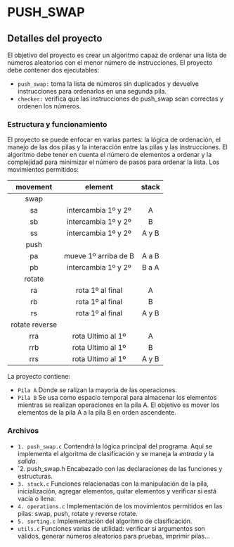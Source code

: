 # PUSH_SWAP

## Detalles del proyecto

El objetivo del proyecto es crear un algoritmo capaz de ordenar una lista de números aleatorios con el menor número de instrucciones.
El proyecto debe contener dos ejecutables:
*   `push_swap:`  toma la lista de números sin duplicados y devuelve instrucciones para ordenarlos en una segunda pila.
*   `checker:`    verifica que las instrucciones de push_swap sean correctas y ordenen los números.

### Estructura y funcionamiento

El proyecto se puede enfocar en varias partes: la lógica de ordenación, el manejo de las dos pilas y la interacción entre las pilas y las instrucciones. 
El algoritmo debe tener en cuenta el número de elementos a ordenar y la complejidad para minimizar el número de pasos para ordenar la lista.
Los movimientos permitidos:

| movement   |       element       |  stack |
|:----------:|:-------------------:|:------:|
| swap                                      |
| sa         | intercambia 1º y 2º | A      |
| sb         | intercambia 1º y 2º | B      |
| ss         | intercambia 1º y 2º | A y B  |
| push                                      |
| pa         | mueve 1º arriba de B| A a B  |
| pb         | intercambia 1º y 2º | B a A  |
| rotate                                    |
| ra         | rota 1º al final    | A      |
| rb         | rota 1º al final    | B      |
| rs         | rota 1º al final    | A y B  |
| rotate reverse                            |
| rra         | rota Ultimo al 1º  | A      |
| rrb         | rota Ultimo al 1º  | B      |
| rrs         | rota Ultimo al 1º  | A y B  |

La proyecto contiene:
*	`Pila A` 	Donde se ralizan la mayoria de las operaciones.
*	`Pila B`	Se usa como espacio temporal para almacenar los elementos mientras se realizan operaciones en la pila A. El objetivo es mover los elementos de la pila A a la pila B en orden ascendente.

### Archivos

* `1. push_swap.c`	Contendrá la lógica principal del programa. Aquí se implementa el algoritma de clasificación y se maneja la *entrada* y la *salida*.
* `2. push_swap.h	Encabezado con las declaraciones de las funciones y estructuras.
* `3. stack.c`		Funciones relacionadas con la manipulación de la pila, inicialización, agregar elementos, quitar elementos y verificar si está vacía o llena.
* `4. operations.c`	Implementación de los movimientos permitidos en las pilas: swap, push, rotate y reverse rotate. 
* `5. sorting.c`	Implementación del algoritmo de clasificación. 
* `utils.c`			Funciones varias de utilidad: verificar si argumentos son válidos, generar números aleatorios para pruebas, imprimir pilas...
















